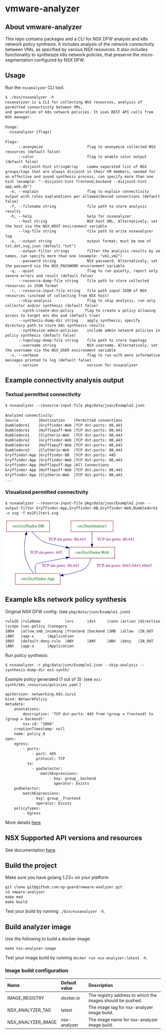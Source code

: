 # vmware-analyzer

## About vmware-analyzer
This repo contains packages and a CLI for NSX DFW analysis and k8s network policy synthesis.
It includes analysis of the network connectivity between VMs, as specified by various NSX resources.
It also includes functionality to synthesize k8s network policies, that preserve the micro-segmentation configured by NSX DFW.


## Usage
Run the `nsxanalyzer` CLI tool.

```
$ ./bin/nsxanalyzer -h
nsxanalyzer is a CLI for collecting NSX resources, analysis of permitted connectivity between VMs,
and generation of k8s network policies. It uses REST API calls from NSX manager.

Usage:
  nsxanalyzer [flags]

Flags:
      --anonymize                    flag to anonymize collected NSX resources (default false)
      --color                        flag to enable color output (default false)
      --disjoint-hint stringArray    comma separated list of NSX groups/tags that are always disjoint in their VM members, needed for an effective and sound synthesis process, can specify more than one hint (example: "--disjoint-hint frontend,backend --disjoint-hint app,web,db")
  -e, --explain                      flag to explain connectivity output with rules explanations per allowed/denied connections (default false)
  -f, --filename string              file path to store analysis results
  -h, --help                         help for nsxanalyzer
      --host string                  NSX host URL. Alternatively, set the host via the NSX_HOST environment variable
      --log-file string              file path to write nsxanalyzer log
  -o, --output string                output format; must be one of txt,dot,svg,json (default "txt")
      --output-filter strings        filter the analysis results by vm names, can specify more than one (example: "vm1,vm2")
      --password string              NSX password. Alternatively, set the password via the NSX_PASSWORD environment variable
  -q, --quiet                        flag to run quietly, report only severe errors and result (default false)
      --resource-dump-file string    file path to store collected resources in JSON format
  -r, --resource-input-file string   file path input JSON of NSX resources (instead of collecting from NSX host)
      --skip-analysis                flag to skip analysis, run only collector and/or synthesis (default false)
      --synth-create-dns-policy     flag to create a policy allowing access to target env dns pod (default true)
      --synthesis-dump-dir string    apply synthesis; specify directory path to store k8s synthesis results
      --synthesize-admin-policies    include admin network policies in policy synthesis (default false)
      --topology-dump-file string    file path to store topology
      --username string              NSX username. Alternatively, set the username via the NSX_USER environment variable
  -v, --verbose                      flag to run with more informative messages printed to log (default false)
      --version                      version for nsxanalyzer
```

## Example connectivity analysis output

### Textual permitted connectivity
```
$ nsxanalyzer --resource-input-file pkg/data/json/Example2.json 

Analyzed connectivity:
Source         |Destination    |Permitted connections
Dumbledore1    |Gryffindor-Web |TCP dst-ports: 80,443
Dumbledore1    |Hufflepuff-Web |TCP dst-ports: 80,443
Dumbledore1    |Slytherin-Web  |TCP dst-ports: 80,443
Dumbledore2    |Gryffindor-Web |TCP dst-ports: 80,443
Dumbledore2    |Hufflepuff-Web |TCP dst-ports: 80,443
Dumbledore2    |Slytherin-Web  |TCP dst-ports: 80,443
Gryffindor-App |Gryffindor-DB  |TCP dst-ports: 445
Gryffindor-App |Gryffindor-Web |TCP dst-ports: 80,443
Gryffindor-App |Hufflepuff-App |All Connections
Gryffindor-App |Hufflepuff-Web |TCP dst-ports: 80,443
Gryffindor-App |Slytherin-Web  |TCP dst-ports: 80,443
...

```

### Visualized permitted connectivity
```
$ nsxanalyzer --resource-input-file pkg/data/json/Example2.json --output-filter Gryffindor-App,Gryffindor-DB,Gryffindor-Web,Dumbledore1 -o svg -f ex2Filter1.svg

```
![graph](pkg/analyzer/tests_expected_output/ex2Filter1.svg)



## Example k8s network policy synthesis

Original NSX DFW config: (see `pkg/data/json/Example1.json`)
```
ruleID |ruleName           |src      |dst     |conn |action |direction |scope |sec-policy |Category
1004   |allow_smb_incoming |frontend |backend |SMB  |allow  |IN_OUT    |ANY   |app-x      |Application
1003   |default-deny-rule  |ANY      |ANY     |ANY  |deny   |IN_OUT    |ANY   |app-x      |Application
```

Run policy synthesis:

```
$ nsxanalyzer -r pkg/data/json/Example1.json --skip-analysis --synthesis-dump-dir ex1-synth/
```

Example policy generated (1 out of 3): (see `ex1-synth/k8s_resources/policies.yaml` )

```
apiVersion: networking.k8s.io/v1
kind: NetworkPolicy
metadata:
    annotations:
        description: 'TCP dst-ports: 445 from (group = frontend) to (group = backend)'
        nsx-id: "1004"
    creationTimestamp: null
    name: policy_0
spec:
    egress:
        - ports:
            - port: 445
              protocol: TCP
          to:
            - podSelector:
                matchExpressions:
                    - key: group__backend
                      operator: Exists
    podSelector:
        matchExpressions:
            - key: group__frontend
              operator: Exists
    policyTypes:
        - Egress
```

More details [here](README_Synthesis.md)


## NSX Supported API versions and resources
See documentation [here](docs/nsx_support.md).

## Build the project

Make sure you have golang 1.23+ on your platform

```commandline
git clone git@github.com:np-guard/vmware-analyzer.git
cd vmware-analyzer
make mod 
make build
```

Test your build by running `./bin/nsxanalyzer -h`.


## Build analyzer image

Use the following to build a docker image:

```commandline
make nsx-analyzer-image
```

Test your image build by running `docker run nsx-analyzer:latest -h`.

### Image build configuration

| Name              | Default value | Description |
| :---------------- | :-----------  | :---------- |
| IMAGE_REGISTRY    |   docker.io   | The registry address to which the images should be pushed. |
| NSX_ANALYZER_TAG  |   latest      | The image tag for nsx-analyzer image build. |
| NSX_ANALYZER_IMAGE|   nsx-analyzer| The image name for nsx-analyzer image build. |
